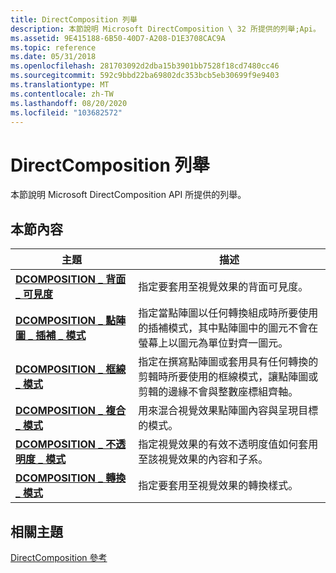 ```yaml
---
title: DirectComposition 列舉
description: 本節說明 Microsoft DirectComposition \ 32 所提供的列舉;Api。
ms.assetid: 9E415188-6B50-40D7-A208-D1E3708CAC9A
ms.topic: reference
ms.date: 05/31/2018
ms.openlocfilehash: 281703092d2dba15b3901bb7528f18cd7480cc46
ms.sourcegitcommit: 592c9bbd22ba69802dc353bcb5eb30699f9e9403
ms.translationtype: MT
ms.contentlocale: zh-TW
ms.lasthandoff: 08/20/2020
ms.locfileid: "103682572"
---
```

# <a name="directcomposition-enumerations"></a>DirectComposition 列舉

本節說明 Microsoft DirectComposition API 所提供的列舉。

## <a name="in-this-section"></a>本節內容



| 主題                                                                                                  | 描述                                                                                                                                                                                         |
|--------------------------------------------------------------------------------------------------------|-----------------------------------------------------------------------------------------------------------------------------------------------------------------------------------------------------|
| [**DCOMPOSITION \_ 背面 \_ 可見度**](/windows/desktop/api/DcompTypes/ne-dcomptypes-dcomposition_backface_visibility)<br/>              | 指定要套用至視覺效果的背面可見度。 <br/>                                                                                                                            |
| [**DCOMPOSITION \_ 點陣圖 \_ 插補 \_ 模式**](/windows/desktop/api/DcompTypes/ne-dcomptypes-dcomposition_bitmap_interpolation_mode)<br/> | 指定當點陣圖以任何轉換組成時所要使用的插補模式，其中點陣圖中的圖元不會在螢幕上以圖元為單位對齊一圖元。 <br/>         |
| [**DCOMPOSITION \_ 框線 \_ 模式**](/windows/desktop/api/DcompTypes/ne-dcomptypes-dcomposition_border_mode)<br/>                              | 指定在撰寫點陣圖或套用具有任何轉換的剪輯時所要使用的框線模式，讓點陣圖或剪輯的邊緣不會與整數座標組齊軸。 <br/> |
| [**DCOMPOSITION \_ 複合 \_ 模式**](/windows/desktop/api/DcompTypes/ne-dcomptypes-dcomposition_composite_mode)<br/>                        | 用來混合視覺效果點陣圖內容與呈現目標的模式。<br/>                                                                                                          |
| [**DCOMPOSITION \_ 不透明度 \_ 模式**](/windows/desktop/api/dcomptypes/ne-dcomptypes-dcomposition_opacity_mode)<br/>                            | 指定視覺效果的有效不透明度值如何套用至該視覺效果的內容和子系。<br/>                                                                                  |
| [**DCOMPOSITION \_ 轉換 \_ 模式**](/previous-versions/windows/desktop/legacy/dn904487(v=vs.85))<br/>                        | 指定要套用至視覺效果的轉換樣式。 <br/>                                                                                                                                |



 

## <a name="related-topics"></a>相關主題

<dl> <dt>

[DirectComposition 參考](reference.md)
</dt> </dl>

 

